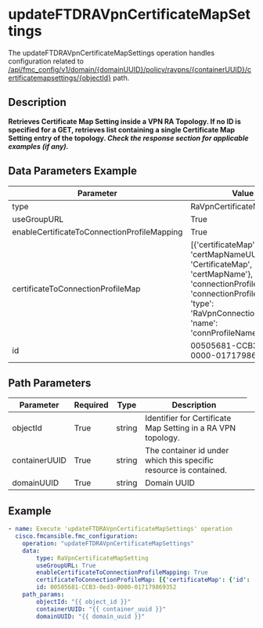 # updateFTDRAVpnCertificateMapSettings

The updateFTDRAVpnCertificateMapSettings operation handles configuration related to [/api/fmc_config/v1/domain/{domainUUID}/policy/ravpns/{containerUUID}/certificatemapsettings/{objectId}](/paths//api/fmc_config/v1/domain/{domain_uuid}/policy/ravpns/{container_uuid}/certificatemapsettings/{object_id}.md) path.&nbsp;
## Description
**Retrieves Certificate Map Setting inside a VPN RA Topology. If no ID is specified for a GET, retrieves list containing a single Certificate Map Setting entry of the topology. _Check the response section for applicable examples (if any)._**

## Data Parameters Example
| Parameter | Value |
| --------- | -------- |
| type | RaVpnCertificateMapSetting |
| useGroupURL | True |
| enableCertificateToConnectionProfileMapping | True |
| certificateToConnectionProfileMap | [{'certificateMap': {'id': 'certMapNameUUID', 'type': 'CertificateMap', 'name': 'certMapName'}, 'connectionProfile': {'id': 'connectionProfileUUID', 'type': 'RaVpnConnectionProfile', 'name': 'connProfileName'}}] |
| id | 00505681-CCB3-0ed3-0000-017179869352 |

## Path Parameters
| Parameter | Required | Type | Description |
| --------- | -------- | ---- | ----------- |
| objectId | True | string <td colspan=3> Identifier for Certificate Map Setting in a RA VPN topology. |
| containerUUID | True | string <td colspan=3> The container id under which this specific resource is contained. |
| domainUUID | True | string <td colspan=3> Domain UUID |

## Example
```yaml
- name: Execute 'updateFTDRAVpnCertificateMapSettings' operation
  cisco.fmcansible.fmc_configuration:
    operation: "updateFTDRAVpnCertificateMapSettings"
    data:
        type: RaVpnCertificateMapSetting
        useGroupURL: True
        enableCertificateToConnectionProfileMapping: True
        certificateToConnectionProfileMap: [{'certificateMap': {'id': 'certMapNameUUID', 'type': 'CertificateMap', 'name': 'certMapName'}, 'connectionProfile': {'id': 'connectionProfileUUID', 'type': 'RaVpnConnectionProfile', 'name': 'connProfileName'}}]
        id: 00505681-CCB3-0ed3-0000-017179869352
    path_params:
        objectId: "{{ object_id }}"
        containerUUID: "{{ container_uuid }}"
        domainUUID: "{{ domain_uuid }}"

```